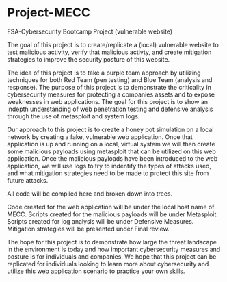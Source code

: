 # Project-MECC
FSA-Cybersecurity Bootcamp Project (vulnerable website)

The goal of this project is to create/replicate a (local) vulnerable website to test malicious activity, verify that malicious activty, and create mitigation strategies to improve 
the security posture of this website.

The idea of this project is to take a purple team approach by utilizing techniques for both Red Team (pen testing) and Blue Team (analysis and response).
The purpose of this project is to demonstrate the criticality in cybersecurity measures for protecting a companies assets and to expose weaknesses in web applications.
The goal for this project is to show an indepth understanding of web penetration testing and defensive analysis through the use of metasploit and system logs.

Our approach to this project is to create a honey pot simulation on a local network by creating a fake, vulnerable web application. Once that application is up and running on a local, virtual system
we will then create some malicious payloads using metasploit that can be utilized on this web application. Once the malicious payloads have been introduced to the web application, we will use logs
to try to indentify the types of attacks used, and what mitigation strategies need to be made to protect this site from future attacks.

All code will be compiled here and broken down into trees.

Code created for the web application will be under the local host name of MECC.
Scripts created for the malicious payloads will be under Metasploit.
Scripts created for log analysis will be under Defensive Measures.
Mitigation strategies will be presented under Final review.

The hope for this project is to demonstrate how large the threat landscape in the environment is today and how important cybersecurity measures and posture is for individuals and companies.
We hope that this project can be replicated for individuals looking to learn more about cybersecurity and utilize this web application scenario to practice your own skills.
